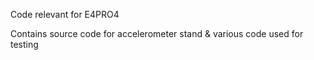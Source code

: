 Code relevant for E4PRO4

Contains source code for accelerometer stand & various code used for testing
